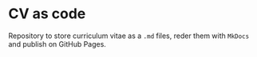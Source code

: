 # CV as code

Repository to store curriculum vitae as a `.md` files, reder them with `MkDocs` and publish on GitHub Pages.
